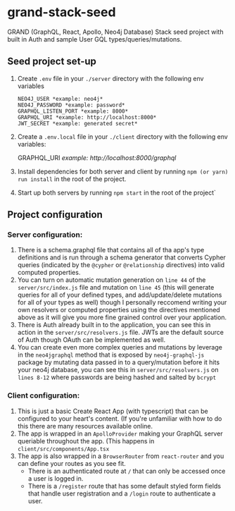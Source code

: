 
# grand-stack-seed
GRAND (GraphQL, React, Apollo, Neo4j Database) Stack seed project with built in Auth and sample User GQL types/queries/mutations.

## Seed project set-up

 

 1. Create `.env` file in your `./server` directory with the following env variables

    ```NEO4J_URI *example: bolt://localhost:8687*
    NEO4J_USER *example: neo4j*
    NEO4J_PASSWORD *example: password*
    GRAPHQL_LISTEN_PORT *example: 8000*
    GRAPHQL_URI *example: http://localhost:8000*
    JWT_SECRET *example: generated secret*
    ```
 
 2. Create a `.env.local` file in your `./client` directory with the following env variables:

    GRAPHQL_URI *example: http://localhost:8000/graphql*

2. Install dependencies for both server and client by running `npm (or yarn) run install` in the root of the project.
3. Start up both servers by running `npm start` in the root of the project`

## Project configuration

 ### Server configuration:
 

 1. There is a schema.graphql file that contains all of tha app's type definitions and is run through a schema generator that converts Cypher queries (indicated by the `@cypher` or `@relationship` directives) into valid computed properties.
 2. You can turn on automatic mutation generation on `line 44` of the `server/src/index.js` file and mutation on  `line 45` (this will generate queries for all of your defined types, and add/update/delete mutations for all of your types as well) though I personally reccomend writing your own resolvers or computed properties using the directives mentioned above as it will give you more fine grained control over your application.
 3. There is Auth already built in to the application, you can see this in action in the `server/src/resolvers.js` file. JWTs are the default source of Auth though OAuth can be implemented as well.
 4. You can create even more complex queries and mutations by leverage in the `neo4jgraphql` method that is exposed by `neo4j-graphql-js` package by mutating data passed in to a query/mutation before it hits your neo4j database, you can see this in `server/src/resolvers.js` on `lines 8-12` where passwords are being hashed and salted by `bcrypt`

### Client configuration:

 1. This is just a basic Create React App (with typescript) that can be configured to your heart's content. (If you're unfamiliar with how to do this there are many resources available online.
 2. The app is wrapped in an `ApolloProvider` making your GraphQL server queriable throughout the app. (This happens in `client/src/components/App.tsx`
 3. The app is also wrapped in a `BrowserRouter` from `react-router` and you can define your routes as you see fit.
	 - There is an authenticated route at `/` that can only be accessed once a user is logged in.
	 - There is a `/register` route that has some default styled form fields that handle user registration and a `/login` route to authenticate a user.
